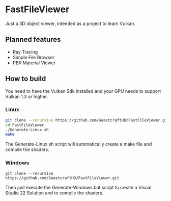 # FastFileViewer

Just a 3D object viewer, intended as a project to learn Vulkan.

## Planned features
- Ray Tracing
- Simple File Browser
- PBR Material Viewer

## How to build
You need to have the Vulkan Sdk installed and your GPU needs to support Vulkan 1.3 or higher.
### Linux
```bash
git clone --recursive https://github.com/GoastcraftHD/FastFileViewer.git
cd FastFileViewer
./Generate-Linux.sh
make
```

The Generate-Linux.sh script will automatically create a make file and compile the shaders.

### Windows
```batch
git clone --recursive https://github.com/GoastcraftHD/FastFileViewer.git
```
Then just execute the Generate-Windows.bat script to create a Visual Studio 22 Solution and to compile the shaders.

